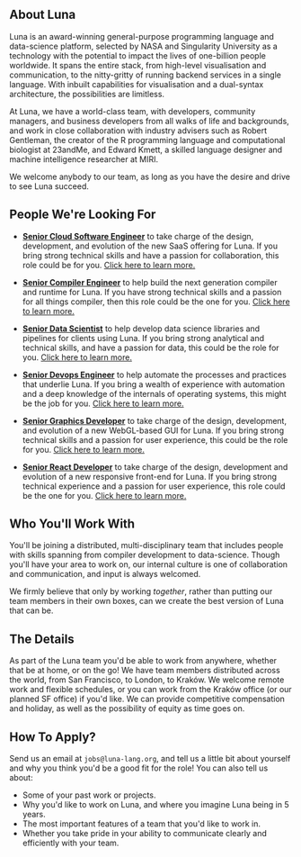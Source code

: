 ## About Luna
Luna is an award-winning general-purpose programming language and data-science
platform, selected by NASA and Singularity University as a technology with the
potential to impact the lives of one-billion people worldwide. It spans the
entire stack, from high-level visualisation and communication, to the
nitty-gritty of running backend services in a single language. With inbuilt
capabilities for visualisation and a dual-syntax architecture, the possibilities
are limitless.

At Luna, we have a world-class team, with developers, community managers, and
business developers from all walks of life and backgrounds, and work in close
collaboration with industry advisers such as Robert Gentleman, the creator of
the R programming language and computational biologist at 23andMe, and Edward
Kmett, a skilled language designer and machine intelligence researcher at MIRI.

We welcome anybody to our team, as long as you have the desire and drive to see
Luna succeed.

## People We're Looking For

- **[Senior Cloud Software Engineer](people/senior-cloud-software-engineer.md)** 
  to take charge of the design, development, and evolution of the new SaaS 
  offering for Luna. If you bring strong technical skills and have a passion for
  collaboration, this role could be for you. 
  [Click here to learn more.](people/senior-cloud-software-engineer.md)

- **[Senior Compiler Engineer](people/senior-compiler-engineer.md)** to help 
  build the next generation compiler and runtime for Luna. If you have strong 
  technical skills and a passion for all things compiler, then this role could 
  be the one for you. 
  [Click here to learn more.](people/senior-compiler-engineer.md)

- **[Senior Data Scientist](people/senior-data-scientist.md)** to help develop 
  data science libraries and pipelines for clients using Luna. If you bring 
  strong analytical and technical skills, and have a passion for data, this 
  could be the role for you. 
  [Click here to learn more.](people/senior-data-scientist.md)

- **[Senior Devops Engineer](people/senior-devops-engineer.md)** to help 
  automate the processes and practices that underlie Luna. If you bring a wealth
  of experience with automation and a deep knowledge of the internals of 
  operating systems, this might be the job for you.
  [Click here to learn more.](people/senior-devops-engineer.md)

- **[Senior Graphics Developer](people/senior-graphics-developer.md)** to take 
  charge of the design, development, and evolution of a new WebGL-based GUI for 
  Luna. If you bring strong technical skills and a passion for user experience, 
  this could be the role for you. 
  [Click here to learn more.](people/senior-graphics-developer.md)

- **[Senior React Developer](people/senior-react-developer.md)** to take charge 
  of the design, development and evolution of a new responsive front-end for 
  Luna. If you bring strong technical experience and a passion for user 
  experience, this role could be the one for you. 
  [Click here to learn more.](people/senior-react-developer.md)

## Who You'll Work With
You'll be joining a distributed, multi-disciplinary team that includes people
with skills spanning from compiler development to data-science. Though you'll
have your area to work on, our internal culture is one of collaboration and
communication, and input is always welcomed.

We firmly believe that only by working _together_, rather than putting our team
members in their own boxes, can we create the best version of Luna that can be.

## The Details
As part of the Luna team you'd be able to work from anywhere, whether that be at
home, or on the go! We have team members distributed across the world, from San
Francisco, to London, to Kraków. We welcome remote work and flexible schedules,
or you can work from the Kraków office (or our planned SF office) if you'd like.
We can provide competitive compensation and holiday, as well as the possibility
of equity as time goes on.

## How To Apply?
Send us an email at `jobs@luna-lang.org`, and tell us a little bit about
yourself and why you think you'd be a good fit for the role! You can also tell
us about:

- Some of your past work or projects.
- Why you'd like to work on Luna, and where you imagine Luna being in 5 years.
- The most important features of a team that you'd like to work in.
- Whether you take pride in your ability to communicate clearly and efficiently
  with your team.
